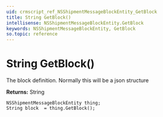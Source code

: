 ```yaml
---
uid: crmscript_ref_NSShipmentMessageBlockEntity_GetBlock
title: String GetBlock()
intellisense: NSShipmentMessageBlockEntity.GetBlock
keywords: NSShipmentMessageBlockEntity, GetBlock
so.topic: reference
---
```


# String GetBlock()

The block definition. Normally this will be a json structure

**Returns:** String

```crmscript
NSShipmentMessageBlockEntity thing;
String block  = thing.GetBlock();
```

